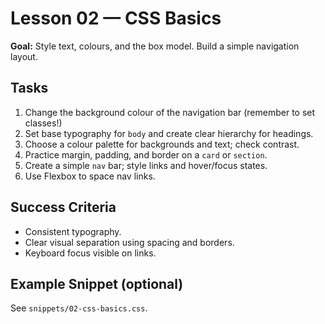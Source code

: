 
# Lesson 02 — CSS Basics

**Goal:** Style text, colours, and the box model. Build a simple navigation layout.

## Tasks
1. Change the background colour of the navigation bar (remember to set classes!)
2. Set base typography for `body` and create clear hierarchy for headings.
3. Choose a colour palette for backgrounds and text; check contrast.
4. Practice margin, padding, and border on a `card` or `section`.
5. Create a simple `nav` bar; style links and hover/focus states.
6. Use Flexbox to space nav links.

## Success Criteria
- Consistent typography.
- Clear visual separation using spacing and borders.
- Keyboard focus visible on links.

## Example Snippet (optional)
See `snippets/02-css-basics.css`.
